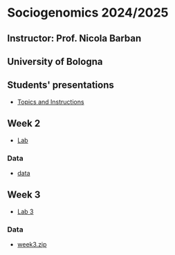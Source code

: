# Sociogenomics 2024/2025
## Instructor: Prof. Nicola Barban
## University of Bologna



## Students' presentations
* [Topics and Instructions](presentations.md)



## Week 2


* [Lab ](week2/lab2.md)

### Data
* [data](https://www.dropbox.com/scl/fo/vhd9e87zpcpmfv5dk0acn/AIexpTssvIqr3x-jBWt4sfw?rlkey=x7ebz9qdavj0cya8vez7e2s55&dl=0)



## Week 3

* [Lab 3](week3/lab3.md)
### Data
* [week3.zip](https://www.dropbox.com/scl/fi/kvsdtvsl3m4gl19omle1y/week3.zip?rlkey=3fyj402e77jsvo97iwz8ke7sc&dl=0
)

<!---
## Week 4

* [Lab 4](week4/lab4.md)
### Data
* [week3.zip](https://www.dropbox.com/s/z42fy0pp5zkmwi2/lab3.zip?dl=0)




## Week 5

 * [Lab week 5](week5/lab5.md)
### Data
* [week5.zip](https://www.dropbox.com/scl/fi/w89peadcqzuzooighefx2/DATA.zip?rlkey=1cmzr1gchmyyiupqxq4pjte80&dl=0)





## Week 6

* [Lab week 6](week6/lab_week6.md)

### Data
* [week6.zip](https://www.dropbox.com/s/kwciw2cb19gkrzy/week6.zip?dl=0)


## Week 8
* [Lab week 8 PGS in R](week8/lab_week8.md)



## Week 9
* [Lab week 9 ManhattanPLots Summary Statistics](week9/lab_week9_1.md)
* [LDSC in R](week9/genetic_correlation_in R.md)
* [LDSC in python](week9/genetic_correlation_in_python.md)
* [Data correlation](week8/LD-Hub_genetic_correlation_example.txt)
* [Data LDSC](https://www.dropbox.com/scl/fo/rj0drz3xamt2llnw67fu5/ABK_DtpmMy53XAs_mN6zXN0?rlkey=x05t5tmiw1tv3dvgffjiigt9b&dl=0)

## Week 10
* [Tutorial PG](week10/tutorialPGI.md)
* [Data](https://www.dropbox.com/scl/fo/418u49flretn9itwrhrve/AB39p8lhPCtFFzu4EbadWo8?rlkey=vnkt10hl5ev23qt973gk370l6&dl=0)

-->



